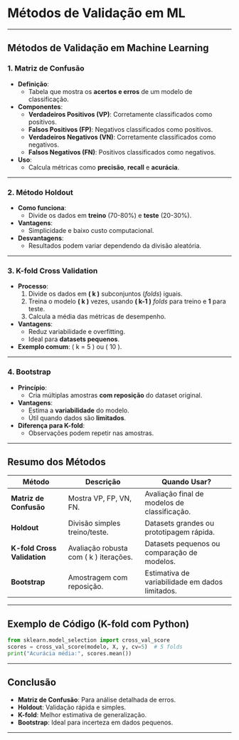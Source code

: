# Métodos de Validação em ML

---

## **Métodos de Validação em Machine Learning**

### **1. Matriz de Confusão**

- **Definição**:
  - Tabela que mostra os **acertos e erros** de um modelo de classificação.
- **Componentes**:
  - **Verdadeiros Positivos (VP)**: Corretamente classificados como positivos.
  - **Falsos Positivos (FP)**: Negativos classificados como positivos.
  - **Verdadeiros Negativos (VN)**: Corretamente classificados como negativos.
  - **Falsos Negativos (FN)**: Positivos classificados como negativos.
- **Uso**:
  - Calcula métricas como **precisão**, **recall** e **acurácia**.

---

### **2. Método Holdout**

- **Como funciona**:
  - Divide os dados em **treino** (70-80%) e **teste** (20-30%).
- **Vantagens**:
  - Simplicidade e baixo custo computacional.
- **Desvantagens**:
  - Resultados podem variar dependendo da divisão aleatória.

---

### **3. K-fold Cross Validation**

- **Processo**:
  1. Divide os dados em **\( k \)** subconjuntos (_folds_) iguais.
  2. Treina o modelo **\( k \)** vezes, usando **\( k-1 \)** _folds_ para treino e **1** para teste.
  3. Calcula a média das métricas de desempenho.
- **Vantagens**:
  - Reduz variabilidade e overfitting.
  - Ideal para **datasets pequenos**.
- **Exemplo comum**: \( k = 5 \) ou \( 10 \).

---

### **4. Bootstrap**

- **Princípio**:
  - Cria múltiplas amostras **com reposição** do dataset original.
- **Vantagens**:
  - Estima a **variabilidade** do modelo.
  - Útil quando dados são **limitados**.
- **Diferença para K-fold**:
  - Observações podem repetir nas amostras.

---

## **Resumo dos Métodos**

| **Método**                  | **Descrição**                            | **Quando Usar?**                                |
| --------------------------- | ---------------------------------------- | ----------------------------------------------- |
| **Matriz de Confusão**      | Mostra VP, FP, VN, FN.                   | Avaliação final de modelos de classificação.    |
| **Holdout**                 | Divisão simples treino/teste.            | Datasets grandes ou prototipagem rápida.        |
| **K-fold Cross Validation** | Avaliação robusta com \( k \) iterações. | Datasets pequenos ou comparação de modelos.     |
| **Bootstrap**               | Amostragem com reposição.                | Estimativa de variabilidade em dados limitados. |

---

## **Exemplo de Código (K-fold com Python)**

```python
from sklearn.model_selection import cross_val_score
scores = cross_val_score(modelo, X, y, cv=5)  # 5 folds
print("Acurácia média:", scores.mean())
```

---

## **Conclusão**

- **Matriz de Confusão**: Para análise detalhada de erros.
- **Holdout**: Validação rápida e simples.
- **K-fold**: Melhor estimativa de generalização.
- **Bootstrap**: Ideal para incerteza em dados pequenos.

---
